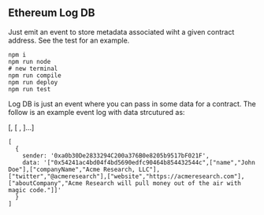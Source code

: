 ## Ethereum Log DB

Just emit an event to store metadata associated wiht a given contract address. See the test for an example.

```
npm i
npm run node
# new terminal
npm run compile
npm run deploy
npm run test
```

Log DB is just an event where you can pass in some data for a contract. The follow is an example event log with data strcutured as:

[<some contact address>, [ <key>, <value>]...]

```
[
  {
    sender: '0xa0b30De2833294C200a376B0e8205b9517bF021F',
    data: '["0x54241ac4bd04f4bd5690edfc90464b854432544c",["name","John Doe"],["companyName","Acme Research, LLC"],["twitter","@acmeresearch"],["website","https://acmeresearch.com"],["aboutCompany","Acme Research will pull money out of the air with magic code."]]'
  }
]
```

